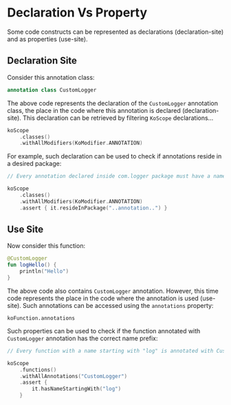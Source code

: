 # Declaration Vs Property

Some code constructs can be represented as declarations (declaration-site) and as properties (use-site).

## Declaration Site

Consider this annotation class:

```kotlin
annotation class CustomLogger
```

The above code represents the declaration of the `CustomLogger` annotation class, the place in the code where this annotation is declared (declaration-site). This declaration can be retrieved by filtering `KoScope` declarations...

```kotlin
koScope
    .classes()
    .withAllModifiers(KoModifier.ANNOTATION)
```

For example, such declaration can be used to check if annotations reside in a desired package:

```kotlin
// Every annotation declared inside com.logger package must have a name ending with "Logger"

koScope
    .classes()
    .withAllModifiers(KoModifier.ANNOTATION)
    .assert { it.resideInPackage("..annotation..") }
```

## Use Site

Now consider this function:

```kotlin
@CustomLogger
fun logHello() {
    println("Hello")
}
```

The above code also contains `CustomLogger` annotation. However, this time code represents the place in the code where the annotation is used (use-site). Such annotations can be accessed using the `annotations` property:

```
koFunction.annotations
```

Such properties can be used to check if the function annotated with `CustomLogger` annotation has the correct name prefix:

```kotlin
// Every function with a name starting with "log" is annotated with CustomLogger

koScope
    .functions()
    .withAllAnnotations("CustomLogger")
    .assert {
        it.hasNameStartingWith("log")
    }
```
